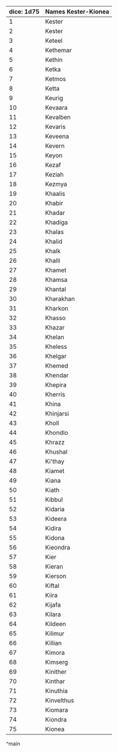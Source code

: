 | dice: 1d75 | Names Kester-Kionea|
| ---- | ---- |
|1|Kester|
|2|Kester|
|3|Keteel|
|4|Kethemar|
|5|Kethin|
|6|Ketka|
|7|Ketmos|
|8|Ketta|
|9|Keurig|
|10|Kevaara|
|11|Kevalben|
|12|Kevaris|
|13|Keveena|
|14|Kevern|
|15|Keyon|
|16|Kezaf|
|17|Keziah|
|18|Kezmya|
|19|Khaalis|
|20|Khabir|
|21|Khadar|
|22|Khadiga|
|23|Khalas|
|24|Khalid|
|25|Khalk|
|26|Khalli|
|27|Khamet|
|28|Khamsa|
|29|Khantal|
|30|Kharakhan|
|31|Kharkon|
|32|Khasso|
|33|Khazar|
|34|Khelan|
|35|Kheless|
|36|Khelgar|
|37|Khemed|
|38|Khendar|
|39|Khepira|
|40|Kherris|
|41|Khina|
|42|Khinjarsi|
|43|Kholl|
|44|Khondlo|
|45|Khrazz|
|46|Khushal|
|47|Ki'thay|
|48|Kiamet|
|49|Kiana|
|50|Kiath|
|51|Kibbul|
|52|Kidaria|
|53|Kideera|
|54|Kidira|
|55|Kidona|
|56|Kieondra|
|57|Kier|
|58|Kieran|
|59|Kierson|
|60|Kiftal|
|61|Kiira|
|62|Kijafa|
|63|Kilara|
|64|Kildeen|
|65|Kilimur|
|66|Killian|
|67|Kimora|
|68|Kimserg|
|69|Kinither|
|70|Kinthar|
|71|Kinuthia|
|72|Kinvelthus|
|73|Kiomara|
|74|Kiondra|
|75|Kionea|
^main
